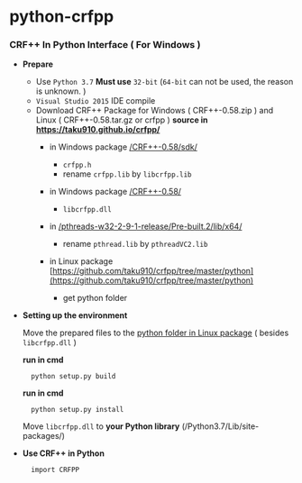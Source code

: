 # python-crfpp
### CRF++ In Python Interface ( For Windows )
* **Prepare**
    * Use `Python 3.7` **Must use** `32-bit` (`64-bit` can not be used, the reason is unknown. )
    * `Visual Studio 2015` IDE compile
    * Download CRF++ Package for Windows ( CRF++-0.58.zip )  and Linux ( CRF++-0.58.tar.gz or crfpp )
     **source in https://taku910.github.io/crfpp/**
        * in Windows package [/CRF++-0.58/sdk/](/CRF++-0.58/sdk/)
            * `crfpp.h`
            *  rename `crfpp.lib` by `libcrfpp.lib`

        * in Windows package [/CRF++-0.58/](/CRF++-0.58/)
            * `libcrfpp.dll`

        *  in [/pthreads-w32-2-9-1-release/Pre-built.2/lib/x64/](/pthreads-w32-2-9-1-release/Pre-built.2/lib/x64/)
            * rename `pthread.lib` by `pthreadVC2.lib`

        * in Linux package [https://github.com/taku910/crfpp/tree/master/python](https://github.com/taku910/crfpp/tree/master/python)
            * get python folder
* **Setting up the environment**
    
    Move the prepared files to the [python folder in Linux package](/crfpp/python/) ( besides `libcrfpp.dll` )
    
    **run in cmd**
        
        python setup.py build
    **run in cmd**
    
        python setup.py install
    Move `libcrfpp.dll` to **your Python library** (/Python3.7/Lib/site-packages/)

* **Use CRF++ in Python**
        
        import CRFPP
